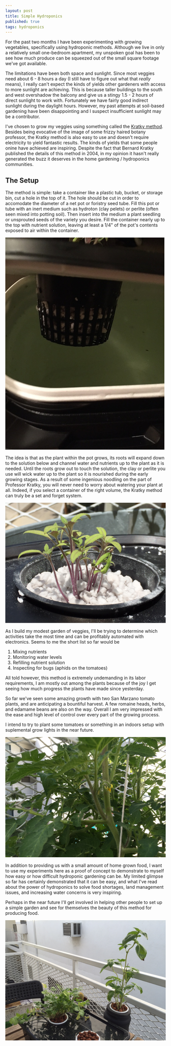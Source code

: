 ```yaml
---
layout: post
title: Simple Hydroponics
published: true
tags: hydroponics
---
```

For the past two months I have been experimenting with growing vegetables, specifically using hydroponic methods. Although we live in only a relatively small one-bedroom apartment, my unspoken goal has been to see how much produce can be squeezed out of the small square footage we've got available.

The limitations have been both space and sunlight. Since most veggies need about 6 - 8 hours a day (I still have to figure out what that *really* means), I really can't expect the kinds of yields other gardeners with access to more sunlight are achieving. This is because taller buildings to the south and west overshadow the balcony and give us a stingy 1.5 - 2 hours of direct sunlight to work with. Fortunately we have fairly good indirect sunlight during the daylight hours. However, my past attempts at soil-based gardening have been disappointing and I suspect insufficient sunlight may be a contributor.

I've chosen to grow my veggies using something called the [Kratky method](http://foodrising.org/PDF/Three-Non-Circulating-Hydroponic-Methods-Growing-Lettuce.pdf). Besides being evocative of the image of some frizzy haired botany professor, the Kratky method is also easy to use and doesn't require electricity to yield fantastic results. The kinds of yields that some people onine have achieved are inspiring. Despite the fact that Bernard  Kratky published the details of this method in 2004, in my opinion it hasn't really generated the buzz it deserves in the home gardening / hydroponics communities.

## The Setup

The method is simple: take a container like a plastic tub, bucket, or storage bin, cut a hole in the top of it. The hole should be cut in order to accomodate the diameter of a net pot or foristry seed tube. Fill this pot or tube with an inert medium such as hydroton (clay pelets) or perlite (often seen mixed into potting soil). Then insert into the medium a plant seedling or unsprouted seeds of the variety you desire. Fill the container nearly up to the top with nutrient solution, leaving at least a 1/4" of the pot's contents exposed to air within the container.

![A look at the setup](/images/hydro-1/net-pot.jpeg)

The idea is that as the plant within the pot grows, its roots will expand down to the solution below and channel water and nutrients up to the plant as it is needed. Until the roots grow out to touch the solution, the clay or perlite you use will wick water up to the plant so it is nourished during the early growing stages. As a result of some ingenious noodling on the part of Professor Kratky, you will never need to worry about watering your plant at all. Indeed, if you select a container of the right volume, the Kratky method can truly be a set and forget system.

![hydroponic San Marzano seedlings](/images/hydro-1/IMG_0317.JPG)

As I build my modest garden of veggies, I'll be trying to determine which activities take the most time and can be profitably automated with electronics. Seems to me the short list so far would be

1. Mixing nutrients
2. Monitoring water levels
3. Refilling nutrient solution
4. Inspecting for bugs (aphids on the tomatoes)

All told however, this method is extremely undemanding in its labor requirements, I am mostly out among the plants because of the joy I get seeing how much progress the plants have made since yesterday.

So far we've seen some amazing growth with two San Marzano tomato plants, and are anticipating a bountiful harvest. A few romaine heads, herbs, and edamame beans are also on the way. Overall I am very impressed with the ease and high level of control over every part of the growing process.

I intend to try to plant some tomatoes or something in an indoors setup with suplemental grow lights in the near future.

![Some tomato blossoms](/images/hydro-1/IMG_0542.JPG)

In addition to providing us with a small amount of home grown food, I want to use my experiments here as a proof of concept to demonstrate to myself how easy or how difficult hydroponic gardening can be. My limited glimpse so far has certainly demonstrated that it can be easy, and what I've read about the power of hydroponics to solve food shortages, land management issues, and increasing water concerns is very inspiring.

Perhaps in the near future I'll get involved in helping other people to set up a simple garden and see for themselves the beauty of this method for producing food.

![Basil and cilantro](/images/hydro-1/IMG_0530.JPG)
